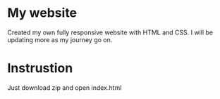 # My website
Created my own fully responsive website with HTML and CSS.
I will be updating more as my journey go on. 
# Instrustion
Just download zip and open index.html
